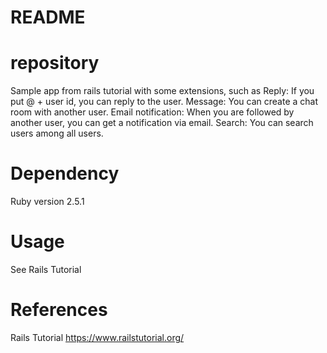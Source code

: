 # README

# repository
Sample app from rails tutorial with some extensions,
such as
Reply: If you put @ + user id, you can reply to the user.
Message: You can create a chat room with another user.
Email notification: When you are followed by another user, you can get a notification via email.
Search: You can search users among all users.

# Dependency
Ruby version 2.5.1

# Usage
See Rails Tutorial

# References
Rails Tutorial https://www.railstutorial.org/
